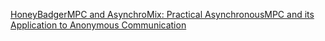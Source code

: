 [HoneyBadgerMPC and AsynchroMix: Practical AsynchronousMPC and its Application to Anonymous Communication](https://eprint.iacr.org/2019/883.pdf)